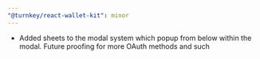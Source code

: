 ```yaml
---
"@turnkey/react-wallet-kit": minor
---
```


- Added sheets to the modal system which popup from below within the modal. Future proofing for more OAuth methods and such
